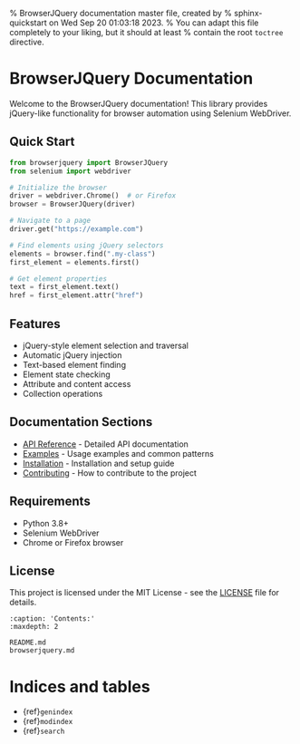 % BrowserJQuery documentation master file, created by
% sphinx-quickstart on Wed Sep 20 01:03:18 2023.
% You can adapt this file completely to your liking, but it should at least
% contain the root `toctree` directive.

# BrowserJQuery Documentation

Welcome to the BrowserJQuery documentation! This library provides jQuery-like functionality for browser automation using Selenium WebDriver.

## Quick Start

```python
from browserjquery import BrowserJQuery
from selenium import webdriver

# Initialize the browser
driver = webdriver.Chrome()  # or Firefox
browser = BrowserJQuery(driver)

# Navigate to a page
driver.get("https://example.com")

# Find elements using jQuery selectors
elements = browser.find(".my-class")
first_element = elements.first()

# Get element properties
text = first_element.text()
href = first_element.attr("href")
```

## Features

- jQuery-style element selection and traversal
- Automatic jQuery injection
- Text-based element finding
- Element state checking
- Attribute and content access
- Collection operations

## Documentation Sections

- [API Reference](browserjquery.md) - Detailed API documentation
- [Examples](examples.md) - Usage examples and common patterns
- [Installation](installation.md) - Installation and setup guide
- [Contributing](contributing.md) - How to contribute to the project

## Requirements

- Python 3.8+
- Selenium WebDriver
- Chrome or Firefox browser

## License

This project is licensed under the MIT License - see the [LICENSE](../LICENSE) file for details.

```{toctree}
:caption: 'Contents:'
:maxdepth: 2

README.md
browserjquery.md
```

# Indices and tables

- {ref}`genindex`
- {ref}`modindex`
- {ref}`search`
